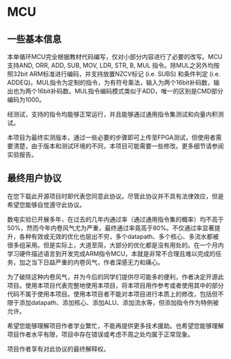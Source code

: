 # MCU

## 一些基本信息

本单循环MCU完全根据教材代码编写，仅对小部分内容进行了必要的改写。MCU支持AND, ORR, ADD, SUB, MOV, LDR, STR, B, MUL 指令。除MUL之另外均按照32bit ARM标准进行编码，并支持放置NZCV标记 (i.e. SUBS) 和条件判定 (i.e. ADDEQ)。MUL指令为定制的指令，为有符号乘法，输入为两个16bit补码数，输出也为两个16bit补码数。MUL指令编码模式类似于ADD，唯一的区别是CMD部分编码为1000。

经测试，支持的指令均能够正常运行，并且能够通过通用指令集测试和向量内积测试。

本项目为最终实测版本，通过一些必要的步骤即可上传至FPGA测试，但使用者需要清楚，由于版本和测试环境的不同，本项目可能需要一些修改。更多细节请参阅实验报告。

## 最终用户协议

在您下载此开源项目时即代表您同意此协议。尽管此协议并不具有法律效应，但是希望您能够自觉遵守此协议。

数电实验已开展多年，在过去的几年内通过率（通过通用指令集的概率）均不高于50%，然而今年内卷风气尤为严重，最终通过率竟高于80%。不仅通过率显著提升，各种有效或无效的优化也层出不穷，多个datapath、多个核心、多流水都被很多组采用。但是实际上，大道至简，大部分的优化都是没有用处的。在一个月内学习硬件描述语言到开发完成ARM指令MCU，本就是非常不合理且难以完成的任务，加之当下日益严重的内卷风气，作者深感无力和痛心。

为了破除这种内卷风气，并为今后的同学们提供尽可能多的便利，作者决定开源此项目。使用本项目代表完整地使用本项目，将本项目用作参考或者使用其中的部分代码不属于使用本项目。使用本项目者不能对本项目进行本质上的修改，包括但不限于添加datapath、添加核心、添加ALU、添加流水等，但添加指令作为特例被允许。

希望您能够理解项目作者学业繁忙，不能再提供更多技术援助。也希望您能够理解项目作者水平有限，项目中存在错误或考虑不周之处均属于正常现象。

项目作者享有对此协议的最终解释权。



